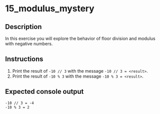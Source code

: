 # 15_modulus_mystery

## Description 
In this exercise you will explore the behavior of floor division and modulus with negative numbers.

## Instructions  
1. Print the result of `-10 // 3` with the message `-10 // 3 = <result>`.  
2. Print the result of `-10 % 3` with the message `-10 % 3 = <result>`.

## Expected console output  
```text
-10 // 3 = -4 
-10 % 3 = 2
```

